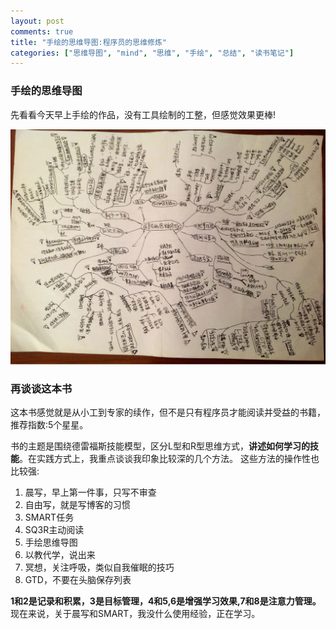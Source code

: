 ```yaml
---
layout: post
comments: true
title: "手绘的思维导图:程序员的思维修炼"
categories: ["思维导图", "mind", "思维", "手绘", "总结", "读书笔记"]
---
```


### 手绘的思维导图

先看看今天早上手绘的作品，没有工具绘制的工整，但感觉效果更棒!

![程序员的思维修炼][1]

### 再谈谈这本书

这本书感觉就是从小工到专家的续作，但不是只有程序员才能阅读并受益的书籍，推荐指数:5个星星。

书的主题是围绕德雷福斯技能模型，区分L型和R型思维方式，**讲述如何学习的技能**。在实践方式上，我重点谈谈我印象比较深的几个方法。
这些方法的操作性也比较强:

1. 晨写，早上第一件事，只写不审查
2. 自由写，就是写博客的习惯
3. SMART任务
4. SQ3R主动阅读
5. 手绘思维导图
6. 以教代学，说出来
7. 冥想，关注呼吸，类似自我催眠的技巧
8. GTD，不要在头脑保存列表 

**1和2是记录和积累，3是目标管理，4和5,6是增强学习效果,7和8是注意力管理。**
现在来说，关于晨写和SMART，我没什么使用经验，正在学习。

  [1]: /assets/images/2013/mind-map-with-hand.jpg

